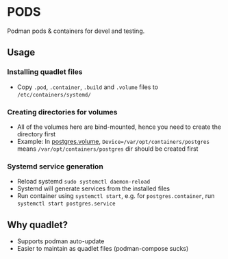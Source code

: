 # PODS

Podman pods & containers for devel and testing.

## Usage

### Installing quadlet files

* Copy `.pod`, `.container`, `.build` and `.volume` files to `/etc/containers/systemd/`

### Creating directories for volumes

* All of the volumes here are bind-mounted, hence you need to create the directory first
* Example: In [postgres.volume](postgres/postgres.volume), `Device=/var/opt/containers/postgres` means `/var/opt/containers/postgres` dir should be created first

### Systemd service generation

* Reload systemd `sudo systemctl daemon-reload`
* Systemd will generate services from the installed files
* Run container using `systemctl start`, e.g. for `postgres.container`, run `systemctl start postgres.service`

## Why quadlet?

* Supports podman auto-update
* Easier to maintain as quadlet files (podman-compose sucks)